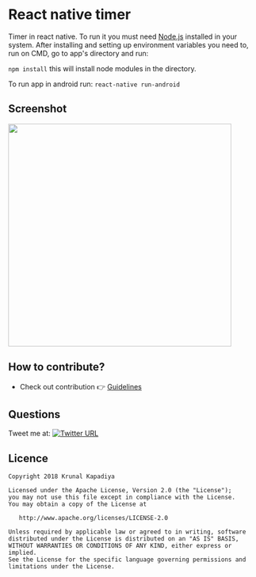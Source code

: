 # React native timer

Timer in react native. To run it you must need [Node.js](https://nodejs.org/en/) installed in your system. After installing and setting up environment variables you need to, run on CMD, go to app's directory and run:

`npm install` this will install node modules in the directory. 

To run app in android run:
`react-native run-android`

## Screenshot
<img src="/screenshot.gif" height = "450"/>

## How to contribute?
- Check out contribution :point_right: [Guidelines](./CONTRIBUTING.md)  

## Questions

Tweet me at: 
[![Twitter URL](https://img.shields.io/badge/Twitter-@krunal3kapadiya-blue.svg?style=for-the-badge)](https://twitter.com/krunal3kapadiya)

## Licence
    Copyright 2018 Krunal Kapadiya

    Licensed under the Apache License, Version 2.0 (the "License");
    you may not use this file except in compliance with the License.
    You may obtain a copy of the License at

       http://www.apache.org/licenses/LICENSE-2.0

    Unless required by applicable law or agreed to in writing, software
    distributed under the License is distributed on an "AS IS" BASIS,
    WITHOUT WARRANTIES OR CONDITIONS OF ANY KIND, either express or implied.
    See the License for the specific language governing permissions and
    limitations under the License.
